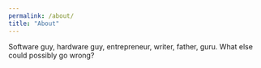 ```yaml
---
permalink: /about/
title: "About"
---
```


Software guy, hardware guy, entrepreneur, writer, father, guru. What else could possibly go wrong?
